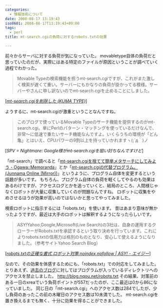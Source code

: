 ```yaml
---
categories:
  - 情報技術について
date: 2008-08-17 13:19:43
iso8601: 2008-08-17T13:19:43+09:00
tags:
  - perl
title: mt-search.cgiの負荷に対するrobots.txtの効果

---
```


<p>前々からサーバに対する負荷が気になっていた。
movabletype自体の負荷だと思っていたのだが、実際にはある特定のファイルが原因ということが調べていく過程でわかった。</p>

<blockquote cite="http://blog.kumacchi.com/2008/07/mtsearchcgi.html" title="mt-search.cgiを削除した (KUMA TYPE)" class="blockquote"><p>Movable Typeの検索機能を担うmt-search.cgiですが、これがまた激しく検索が遅くて重い。サーバーにもかなりの負荷が掛かってる模様。サーバーやさんに申し訳ないのでmt-search.cgiを止めることにしました。</p></blockquote>

<div class="cite">[<cite><a href="http://blog.kumacchi.com/2008/07/mtsearchcgi.html">mt-search.cgiを削除した (KUMA TYPE)</a></cite>]</div>

<p>ようするに、mt-search.cgiが激重ということなんですね。</p>

<blockquote cite="http://www.spv.dnsalias.net/weblog/archives/2007/10/googlemtsearchcgi_1.html" title="SPV = Nightmare: Google様がmt-search.cgiを狙い討ちなんですけど" class="blockquote"><p>このブログで使っているMovable Typeのサーチ機能を提供するのがmt-search.cgi。単にPerlのパターン・マッチングを使っているだけなんで、非常～に低速で重たいサーチ機能なんですよ。いくらうちの環境が「どん亀」とはいえ、CPUパワーの9割以上を持っていかれますヽ(;´д｀)ノ</p></blockquote>

<div class="cite">[<cite>SPV = Nightmare: Google様がmt-search.cgiを狙い討ちなんですけど</cite>]</div>

<p>「mt-search」で調べると「<a href="http://blog.as-is.net/2004/11/mt-searchcgi.html">mt-search.cgiを捨てて簡単メタサーチにしてみよう - Ogawa::Memoranda</a>」とか「<a href="http://junnama.alfasado.net/online/2007/01/mtsearchcgi.html">mt-search.cgiの代替プログラム。 (Junnama Online (Mirror))</a>」というように、プログラム自体を変更するという話題が多いです。
もちろん、プログラム自体の負荷を軽くしてやるのも効果はあるわけですが、アクセスログとかを追っていくと、結局のところ、人間様じゃなくロボットが大量に収集していくのが問題なんですね。
ロボットに収集をやめさせるほうが効果が高いのではないかと思ってやってみました。</p>

<p>
検索ロボットに指示するには「robots.txt」を使います。
昔はあまり意味が無かったようですが、最近は大手のロボットは解釈するようになったらしいです。</p>

<blockquote cite="http://dokodemo.rankuappu.com/syono5.html" title="robots.txtの正確な書式,ロボット対策,noindex,nofollow | ASY! - エイジー" class="blockquote"><p>ASY!Yahoo,Google,Microsoft(Live Search)の3社は、自身の運用するクローラーがRobots.txtを承認するという取り決めを行っています。これによりrobots.txtの信用力は格別のものとなり、安心して使えるようになりました。（参考サイトYahoo Search Blog）</p></blockquote>

<div class="cite">[<cite><a href="http://dokodemo.rankuappu.com/syono5.html">robots.txtの正確な書式,ロボット対策,noindex,nofollow | ASY! - エイジー</a></cite>]</div>

<p>なので、その効果を体感するためにも、「robots.txt」での対応をしてみました。
とりあえず、<a href="https://www.nqou.net/">過去のブログ</a>に対してはプログラムが入っているディレクトリへのアクセスを禁止しました。
<a href="https://www.nqou.net/robots.txt">http://blog.nqou.net/robots.txt</a>
その結果、対策前のある一日のxreaでいう負荷ポイントが557だったのが、ここ最近は0から86になっていました。
同じ日の「mt-search.cgi」へのアクセス数は284でしたが、少し負荷のあったこの前の木曜日のアクセス数は10未満でした。
mt-search.cgiを置き換えるまでも無く、十分に効果を得ることができました。</p>
    	
